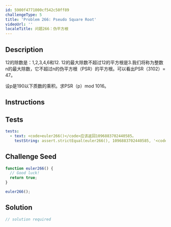 ```yaml
---
id: 5900f4771000cf542c50ff89
challengeType: 5
title: 'Problem 266: Pseudo Square Root'
videoUrl: ''
localeTitle: 问题266：伪平方根
---
```


## Description
<section id="description"> 12的除数是：1,2,3,4,6和12. 12的最大除数不超过12的平方根是3.我们将称为整数n的最大除数，它不超过n的伪平方根（PSR）的平方根。可以看出PSR（3102）= 47。 <p>设p是190以下质数的乘积。求PSR（p）mod 1016。 </p></section>

## Instructions
<section id="instructions">
</section>

## Tests
<section id='tests'>

```yml
tests:
  - text: <code>euler266()</code>应该返回1096883702440585。
    testString: assert.strictEqual(euler266(), 1096883702440585, '<code>euler266()</code> should return 1096883702440585.');

```

</section>

## Challenge Seed
<section id='challengeSeed'>

<div id='js-seed'>

```js
function euler266() {
  // Good luck!
  return true;
}

euler266();

```

</div>



</section>

## Solution
<section id='solution'>

```js
// solution required
```
</section>
